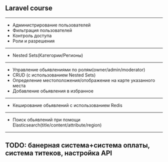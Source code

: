 ## Laravel course

---
- Администрирование пользователей
- Фильтрация пользователей
- Контроль доступа
- Роли и разрешения
---
- Nested Sets(Категории/Регионы)
---
- Управление обьявлениями по ролям(owner/admin/moderator)
- CRUD (с использованием Nested Sets)
- Определение местоположения/отображение на карте указанного места
- Добавление обьявления в избранное
---
- Кеширование обьявлений с использованием Redis
---
- Поиск обьявлений при помощи Elasticsearch(title/content/attribute/region)
---
TODO: банерная система+система оплаты, система титеков, настройка API
---
